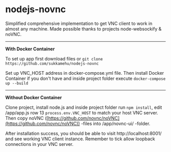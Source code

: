 # nodejs-novnc
Simplified comprehensive implementation to get VNC client to work in almost any machine. Made possible thanks to projects node-websockify & noVNC.


***********************
**With Docker Container**

To set up app first download files or `git clone https://github.com/sukkamehu/nodejs-novnc`


Set up VNC_HOST address in docker-compose.yml file. Then install Docker Container if you don't have and inside project folder execute `docker-compose up --build`


***********************
**Without Docker Container**

Clone project, install node.js and inside project folder run `npm install`, edit /app/app.js row 13  `process.env.VNC_HOST` to match your host VNC server. Then copy noVNC ([https://github.com/novnc/noVNC](https://github.com/novnc/noVNC)) -files into /app/novnc-ui/ -folder.


After installation success, you should be able to visit http://localhost:8001/ and see working VNC client instance. Remember to tick allow loopback connections in your VNC server.
